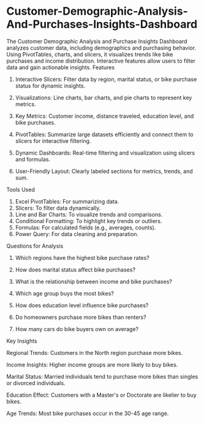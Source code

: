 # Customer-Demographic-Analysis-And-Purchases-Insights-Dashboard
The Customer Demographic Analysis and Purchase Insights Dashboard analyzes customer data, including demographics and purchasing behavior. Using PivotTables, charts, and slicers, it visualizes trends like bike purchases and income distribution. Interactive features allow users to filter data and gain actionable insights.
Features

1. Interactive Slicers:
Filter data by region, marital status, or bike purchase status for dynamic insights.

2. Visualizations:
Line charts, bar charts, and pie charts to represent key metrics.

3. Key Metrics:
Customer income, distance traveled, education level, and bike purchases.

4. PivotTables:
Summarize large datasets efficiently and connect them to slicers for interactive filtering.

5. Dynamic Dashboards:
Real-time filtering and visualization using slicers and formulas.

6. User-Friendly Layout:
Clearly labeled sections for metrics, trends, and sum.

Tools Used

1. Excel PivotTables: For summarizing data.
2. Slicers: To filter data dynamically.
3. Line and Bar Charts: To visualize trends and comparisons.
4. Conditional Formatting: To highlight key trends or outliers.
5. Formulas: For calculated fields (e.g., averages, counts).
6. Power Query: For data cleaning and preparation.

Questions for Analysis

1. Which regions have the highest bike purchase rates?

2. How does marital status affect bike purchases?

3. What is the relationship between income and bike purchases?

4. Which age group buys the most bikes?

5. How does education level influence bike purchases?

6. Do homeowners purchase more bikes than renters?

7. How many cars do bike buyers own on average?

Key Insights

Regional Trends: Customers in the North region purchase more bikes.

Income Insights: Higher income groups are more likely to buy bikes.

Marital Status: Married individuals tend to purchase more bikes than singles or divorced individuals.

Education Effect: Customers with a Master's or Doctorate are likelier to buy bikes.

Age Trends: Most bike purchases occur in the 30-45 age range.

